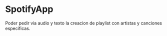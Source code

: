 # SpotifyApp
Poder pedir via audio y texto la creacion de playlist con artistas y canciones especificas.
